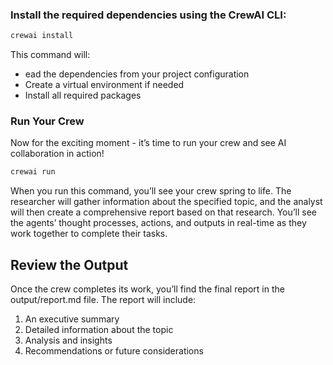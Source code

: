 ### Install the required dependencies using the CrewAI CLI:
```bash
crewai install
```

This command will:
- ead the dependencies from your project configuration
- Create a virtual environment if needed
- Install all required packages
​
### Run Your Crew
Now for the exciting moment - it’s time to run your crew and see AI collaboration in action!
```bash
crewai run
```

When you run this command, you’ll see your crew spring to life. The researcher will gather information about the specified topic, and the analyst will then create a comprehensive report based on that research. You’ll see the agents’ thought processes, actions, and outputs in real-time as they work together to complete their tasks.

## Review the Output
Once the crew completes its work, you’ll find the final report in the output/report.md file. The report will include:
1. An executive summary
2. Detailed information about the topic
3. Analysis and insights
4. Recommendations or future considerations